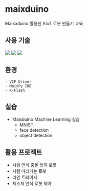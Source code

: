 # maixduino
Maixaduino 활용한 AIoT 로봇 만들기 교육

## 사용 기술
<img src="https://img.shields.io/badge/python-3776AB?style=for-the-badge&logo=python&logoColor=white"> <img src="https://img.shields.io/badge/arduino-00979D?style=for-the-badge&logo=arduino&logoColor=white"> <img src="https://img.shields.io/badge/yolo-02e6e6?style=for-the-badge&logo=yolo&logoColor=white"> 

## 환경
    - VCP Driver
    - MaixPy IDE
    - K-Flash
    
## 실습
- Maixduino Machine Learning 실습
    - MNIST
    - face detection
    - object detection
      
## 활용 프로젝트
  - 사람 인식 충돌 방지 로봇
  - 사람 따라가는 로봇
  - 라인 트레이서
  - 제스처 인식 로봇 제어


